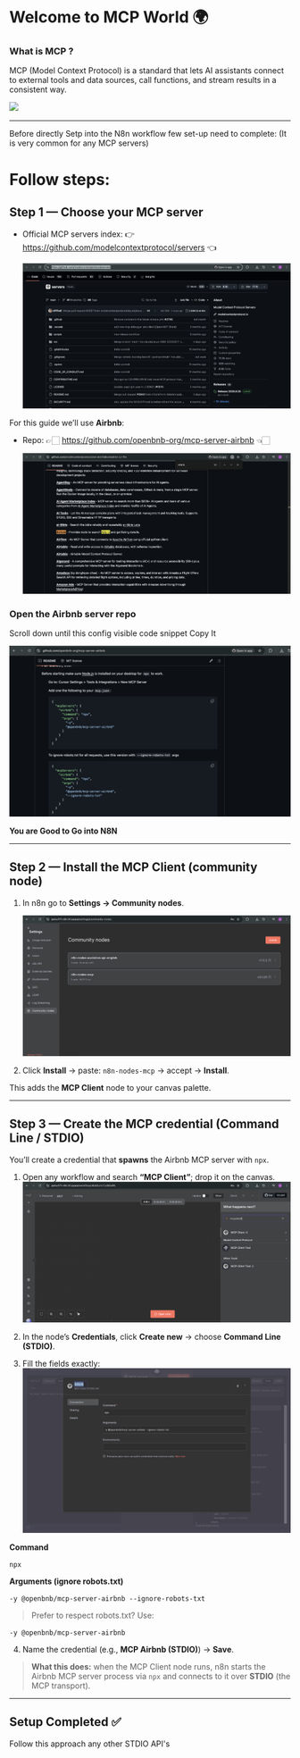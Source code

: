 # Welcome to MCP World 🌍

### What is MCP ?

 MCP (Model Context Protocol) is a standard that lets AI assistants connect to external tools and data sources, call functions, and stream results in a consistent way.


![](0.MCP-setup+Basic-Workflow/images/MCP.png)

---
Before directly Setp into the N8n workflow few set-up need to complete: (It is very common for any MCP servers)


# Follow steps:

## Step 1 — Choose your MCP server
- Official MCP servers index: 👉 https://github.com/modelcontextprotocol/servers  👈

  ![](0.MCP-setup+Basic-Workflow/images/MCP-server-Gitrepo.png)

For this guide we’ll use **Airbnb**:
- Repo: 👉🏻  https://github.com/openbnb-org/mcp-server-airbnb  👈🏻

  ![](0.MCP-setup+Basic-Workflow/images/Airbnb-git-repo.png)

### Open the Airbnb server repo
Scroll down until this config visible code snippet Copy It

![](0.MCP-setup+Basic-Workflow/images/airbnb.png)

 **You are Good to Go into N8N**

---

## Step 2 — Install the MCP Client (community node)

1. In n8n go to **Settings → Community nodes**.  

   ![](0.MCP-setup+Basic-Workflow/images/community-node.png)
   
2. Click **Install** → paste: `n8n-nodes-mcp` → accept → **Install**.

This adds the **MCP Client** node to your canvas palette.

---

## Step 3 — Create the MCP credential (Command Line / STDIO)

You’ll create a credential that **spawns** the Airbnb MCP server with `npx`.

1. Open any workflow and search **“MCP Client”**; drop it on the canvas.  
   ![](0.MCP-setup+Basic-Workflow/images/MCP-client-Node-search.png)

2. In the node’s **Credentials**, click **Create new** → choose **Command Line (STDIO)**.

3. Fill the fields exactly:
  ![](0.MCP-setup+Basic-Workflow/images/config.png)

**Command**
```
npx
```

**Arguments (ignore robots.txt)**
```
-y @openbnb/mcp-server-airbnb --ignore-robots-txt
```

> Prefer to respect robots.txt? Use:
```
-y @openbnb/mcp-server-airbnb
```

4. Name the credential (e.g., **MCP Airbnb (STDIO)**) → **Save**.

> **What this does:** when the MCP Client node runs, n8n starts the Airbnb MCP server process via `npx` and connects to it over **STDIO** (the MCP transport).

---

## Setup Completed ✅ 
Follow this approach any other STDIO API's
